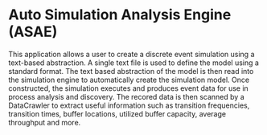 # Auto Simulation Analysis Engine (ASAE)
This application allows a user to create a discrete event simulation using a text-based abstraction. A single text file is used to define the model using a standard format. The text based abstraction of the model is then read into the simulation engine to automatically create the simulation model. Once constructed, the simulation executes and produces event data for use in process analysis and discovery. The recored data is then scanned by a DataCrawler to extract useful information such as transition frequencies, transition times, buffer locations, utilized buffer capacity, average throughput and more.
